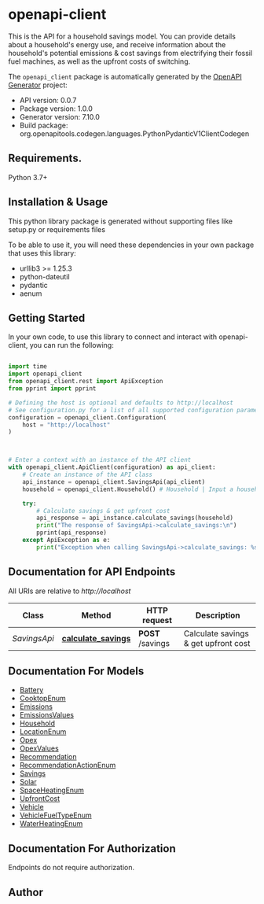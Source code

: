 # openapi-client
This is the API for a household savings model. You can provide details about a household's energy use, and receive information about the household's potential emissions & cost savings from electrifying their fossil fuel machines, as well as the upfront costs of switching.

The `openapi_client` package is automatically generated by the [OpenAPI Generator](https://openapi-generator.tech) project:

- API version: 0.0.7
- Package version: 1.0.0
- Generator version: 7.10.0
- Build package: org.openapitools.codegen.languages.PythonPydanticV1ClientCodegen

## Requirements.

Python 3.7+

## Installation & Usage

This python library package is generated without supporting files like setup.py or requirements files

To be able to use it, you will need these dependencies in your own package that uses this library:

* urllib3 >= 1.25.3
* python-dateutil
* pydantic
* aenum

## Getting Started

In your own code, to use this library to connect and interact with openapi-client,
you can run the following:

```python

import time
import openapi_client
from openapi_client.rest import ApiException
from pprint import pprint

# Defining the host is optional and defaults to http://localhost
# See configuration.py for a list of all supported configuration parameters.
configuration = openapi_client.Configuration(
    host = "http://localhost"
)



# Enter a context with an instance of the API client
with openapi_client.ApiClient(configuration) as api_client:
    # Create an instance of the API class
    api_instance = openapi_client.SavingsApi(api_client)
    household = openapi_client.Household() # Household | Input a household's energy behaviour

    try:
        # Calculate savings & get upfront cost
        api_response = api_instance.calculate_savings(household)
        print("The response of SavingsApi->calculate_savings:\n")
        pprint(api_response)
    except ApiException as e:
        print("Exception when calling SavingsApi->calculate_savings: %s\n" % e)

```

## Documentation for API Endpoints

All URIs are relative to *http://localhost*

Class | Method | HTTP request | Description
------------ | ------------- | ------------- | -------------
*SavingsApi* | [**calculate_savings**](openapi_client/docs/SavingsApi.md#calculate_savings) | **POST** /savings | Calculate savings &amp; get upfront cost


## Documentation For Models

 - [Battery](openapi_client/docs/Battery.md)
 - [CooktopEnum](openapi_client/docs/CooktopEnum.md)
 - [Emissions](openapi_client/docs/Emissions.md)
 - [EmissionsValues](openapi_client/docs/EmissionsValues.md)
 - [Household](openapi_client/docs/Household.md)
 - [LocationEnum](openapi_client/docs/LocationEnum.md)
 - [Opex](openapi_client/docs/Opex.md)
 - [OpexValues](openapi_client/docs/OpexValues.md)
 - [Recommendation](openapi_client/docs/Recommendation.md)
 - [RecommendationActionEnum](openapi_client/docs/RecommendationActionEnum.md)
 - [Savings](openapi_client/docs/Savings.md)
 - [Solar](openapi_client/docs/Solar.md)
 - [SpaceHeatingEnum](openapi_client/docs/SpaceHeatingEnum.md)
 - [UpfrontCost](openapi_client/docs/UpfrontCost.md)
 - [Vehicle](openapi_client/docs/Vehicle.md)
 - [VehicleFuelTypeEnum](openapi_client/docs/VehicleFuelTypeEnum.md)
 - [WaterHeatingEnum](openapi_client/docs/WaterHeatingEnum.md)


<a id="documentation-for-authorization"></a>
## Documentation For Authorization

Endpoints do not require authorization.


## Author




